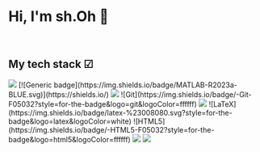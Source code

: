 <h1> Hi, I'm sh.Oh 👋 </h1>

<br />
<h2> My tech stack  ☑ </h2>


<img src="https://img.shields.io/badge/Python-3776AB?style=for-the-badge&logo=Python&logoColor=white">
[![Generic badge](https://img.shields.io/badge/MATLAB-R2023a-BLUE.svg)](https://shields.io/)
<img src="https://img.shields.io/badge/R-276DC3?style=for-the-badge&logo=R&logoColor=white">
![Git](https://img.shields.io/badge/-Git-F05032?style=for-the-badge&logo=git&logoColor=ffffff)
<img src="https://img.shields.io/badge/Julia-9558B2?style=for-the-badge&logo=Julia&logoColor=white">
![LaTeX](https://img.shields.io/badge/latex-%23008080.svg?style=for-the-badge&logo=latex&logoColor=white)
![HTML5](https://img.shields.io/badge/-HTML5-F05032?style=for-the-badge&logo=html5&logoColor=ffffff)
<img src="https://img.shields.io/badge/tensorflow-FF6F00?style=for-the-badge&logo=tensorflow&logoColor=white">
<img src="https://img.shields.io/badge/Pytorch-EE4C2C?style=for-the-badge&logo=Pytorch&logoColor=white">

<br/>
